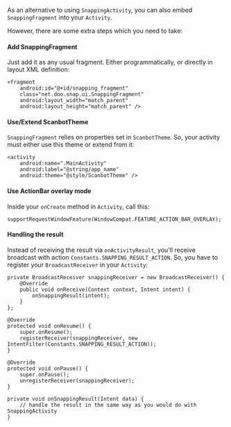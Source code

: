 As an alternative to using `SnappingActivity`, you can also embed `SnappingFragment` into your `Activity`.

However, there are some extra steps which you need to take:

#### Add SnappingFragment

Just add it as any usual fragment. Either programmatically, or directly in layout XML definition:

    <fragment
        android:id="@+id/snapping_fragment"
        class="net.doo.snap.ui.SnappingFragment"
        android:layout_width="match_parent"
        android:layout_height="match_parent" />

#### Use/Extend ScanbotTheme

`SnappingFragment` relies on properties set in `ScanbotTheme`. So, your activity must either use this theme or extend from it:

    <activity
        android:name=".MainActivity"
        android:label="@string/app_name"
        android:theme="@style/ScanbotTheme" />

#### Use ActionBar overlay mode

Inside your `onCreate` method in `Activity`, call this:

    supportRequestWindowFeature(WindowCompat.FEATURE_ACTION_BAR_OVERLAY);

#### Handling the result

Instead of receiving the result via `onActivityResult`, you'll receive broadcast with action `Constants.SNAPPING_RESULT_ACTION`. So, you have to register your `BroadcastReceiver` in your `Activity`:

    private BroadcastReceiver snappingReceiver = new BroadcastReceiver() {
        @Override
        public void onReceive(Context context, Intent intent) {
            onSnappingResult(intent);
        }
    };

    @Override
    protected void onResume() {
        super.onResume();
        registerReceiver(snappingReceiver, new IntentFilter(Constants.SNAPPING_RESULT_ACTION));
    }

    @Override
    protected void onPause() {
        super.onPause();
        unregisterReceiver(snappingReceiver);
    }

    private void onSnappingResult(Intent data) {
        // handle the result in the same way as you would do with SnappingActivity
    }